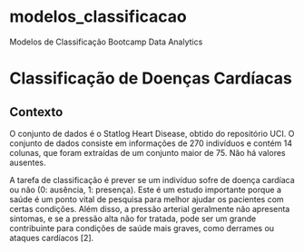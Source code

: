 # modelos_classificacao
Modelos de Classificação Bootcamp Data Analytics

# Classificação de Doenças Cardíacas

## Contexto

O conjunto de dados é o Statlog Heart Disease, obtido do repositório UCI. O conjunto de dados consiste em informações de 270 indivíduos e contém 14 colunas, que foram extraídas de um conjunto maior de 75. Não há valores ausentes.

A tarefa de classificação é prever se um indivíduo sofre de doença cardíaca ou não (0: ausência, 1: presença). Este é um estudo importante porque a saúde é um ponto vital de pesquisa para melhor ajudar os pacientes com certas condições. Além disso, a pressão arterial geralmente não apresenta sintomas, e se a pressão alta não for tratada, pode ser um grande contribuinte para condições de saúde mais graves, como derrames ou ataques cardíacos [2].
